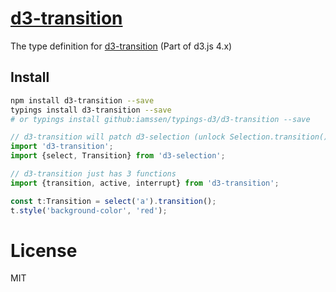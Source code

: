 [d3-transition]
================================================
The type definition for [d3-transition] (Part of d3.js 4.x)

Install
------------------------------------------------
```bash
npm install d3-transition --save
typings install d3-transition --save
# or typings install github:iamssen/typings-d3/d3-transition --save
```

```typescript
// d3-transition will patch d3-selection (unlock Selection.transition())
import 'd3-transition';
import {select, Transition} from 'd3-selection';

// d3-transition just has 3 functions
import {transition, active, interrupt} from 'd3-transition';

const t:Transition = select('a').transition();
t.style('background-color', 'red');
```

License
================================================
MIT


[d3-transition]: https://github.com/d3/d3-transition
